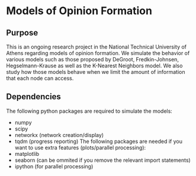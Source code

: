 # Models of Opinion Formation 

## Purpose
This is an ongoing research project in the National Technical University of Athens regarding models of opinion formation. We simulate the behavior of various models such as those proposed by DeGroot, Fredkin-Johnsen, Hegselmann-Krause as well as the K-Nearest Neighbors model. We also study how those models behave when we limit the amount of information that each node can access.

## Dependencies
The following python packages are required to simulate the models:
- numpy
- scipy
- networkx (network creation/display)
- tqdm (progress reporting)
The following packages are needed if you want to use extra features (plots/parallel processing):
- matplotlib
- seaborn (can be ommited if you remove the relevant import statements)
- ipython (for parallel processing)
